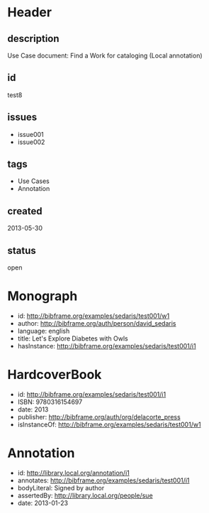 # Header

## description

Use Case document: Find a Work for cataloging (Local annotation)

## id

test8

## issues

* issue001
* issue002

## tags

* Use Cases
* Annotation

## created

2013-05-30

## status

open

# Monograph

* id: <http://bibframe.org/examples/sedaris/test001/w1>
* author: <http://bibframe.org/auth/person/david_sedaris>
* language: english
* title: Let's Explore Diabetes with Owls
* hasInstance: <http://bibframe.org/examples/sedaris/test001/i1>


# HardcoverBook

* id: <http://bibframe.org/examples/sedaris/test001/i1>
* ISBN: 9780316154697
* date: 2013
* publisher: <http://bibframe.org/auth/org/delacorte_press>
* isInstanceOf: <http://bibframe.org/examples/sedaris/test001/w1>


# Annotation

* id: <http://library.local.org/annotation/i1>
* annotates: <http://bibframe.org/examples/sedaris/test001/i1>
* bodyLiteral: Signed by author
* assertedBy: <http://library.local.org/people/sue>
* date: 2013-01-23
